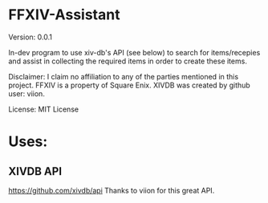# FFXIV-Assistant
Version: 0.0.1

In-dev program to use xiv-db's API (see below) to search for items/recepies and assist in collecting the required items in order to create these items.

Disclaimer: I claim no affiliation to any of the parties mentioned in this project. FFXIV is a property of Square Enix. XIVDB was created by github user: viion.

License: MIT License

# Uses:
## XIVDB API
https://github.com/xivdb/api
Thanks to viion for this great API.
